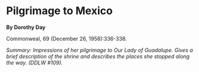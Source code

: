 Pilgrimage to Mexico
====================

**By Dorothy Day**

Commonweal, 69 (December 26, 1958):336-338.

*Summary: Impressions of her pilgrimage to Our Lady of Guadalupe. Gives
a brief description of the shrine and describes the places she stopped
along the way. (DDLW \#109).*


